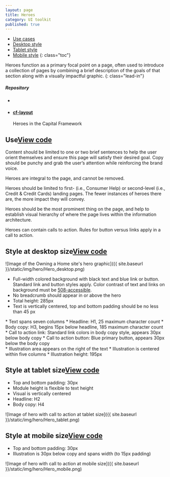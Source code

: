 ```yaml
---
layout: page
title: Heroes
category: UI toolkit
published: true
---
```


- [Use cases](#use)
- [Desktop style](#desktop)
- [Tablet style](#tablet)
- [Mobile style](#mobile)
{: class="toc"}

<div class="content-50 content-first">

Heroes function as a primary focal point on a page, often used to introduce a collection of pages by combining a brief description of the goals of that section along with a visually impactful graphic.
{: class="lead-in"}

</div>

<div class="content-50 content-last">
  <h5 class="repo-list-header">Repository</h5>
  <ul class="repo-list">
    <li>
      <span class="cf-icon cf-icon-github"></span>
    </li>
    <li>
      <a href="https://github.com/cfpb/cf-layout"><h4>cf-layout</h4></a>
      <p>Heroes in the Capital Framework</p>
    </li>
  </ul>
</div> 


<h2 id="use">Use<span class="cf-code-link"><a href="">View code <span class="cf-icon cf-icon-external-link"></span></a></span></h2>


<div class="content-67 content-first">

Content should be limited to one or two brief sentences to help the user orient themselves and ensure this page will satisfy their desired goal. Copy should be punchy and grab the user’s attention while reinforcing the brand voice. 

Heroes are integral to the page, and cannot be removed. 

Heroes should be limited to first- (i.e., Consumer Help) or second-level (i.e., Credit & Credit Cards) landing pages. The fewer instances of heroes there are, the more impact they will convey. 

Heroes should be the most prominent thing on the page, and help to establish visual hierarchy of where the page lives within the information architecture.

Heroes can contain calls to action. Rules for button versus links apply in a call to action.

</div>

<div class="content-33 content-last"></div>

<h2 id="desktop">Style at desktop size<span class="cf-code-link"><a href="">View code <span class="cf-icon cf-icon-external-link"></span></a></span></h2>

<div class="content-first">

![Image of the Owning a Home site's hero graphic]({{ site.baseurl }}/static/img/hero/Hero_desktop.png)

</div>

<div class="content-33 content-first">

* Full-width colored background with black text and blue link or button. Standard link and button styles apply. Color contrast of text and links on background must be <a href="{{ site.baseurl }}/identity/typography.html#type-accessibility">508-accessible</a>.
* No breadcrumb should appear in or above the hero
* Total height: 285px
* Text is vertically centered, top and bottom padding should be no less than 45 px


</div>

<div class="content-33">
* Text spans seven columns
* Headline: H1, 25 maximum character count
* Body copy: H3, begins 15px below headline, 185 maximum character count
* Call to action link: Standard link colors in body copy style, appears 30px below body copy
* Call to action button: Blue primary button, appears 30px below the body copy

</div>

<div class="content-33 content-last">
* Illustration area appears on the right of the text
* Illustration is centered within five columns
* Illustration height: 195px

</div>

<h2 id="tablet">Style at tablet size<span class="cf-code-link"><a href="">View code <span class="cf-icon cf-icon-external-link"></span></a></span></h2>

<div class="content-33 content-first">

* Top and bottom padding: 30px
* Module height is flexible to text height
* Visual is vertically centered
* Headline: H2
* Body copy: H4

</div>

<div class="content-67 content-last">

![Image of hero with call to action at tablet size]({{ site.baseurl }}/static/img/hero/Hero_tablet.png)

</div>


<h2 id="mobile">Style at mobile size<span class="cf-code-link"><a href="">View code <span class="cf-icon cf-icon-external-link"></span></a></span></h2>

<div class="content-33 content-first">

* Top and bottom padding: 30px
* Illustration is 30px below copy and spans width (to 15px padding)

</div>

<div class="content-33">

![Image of hero with call to action at mobile size]({{ site.baseurl }}/static/img/hero/Hero_mobile.png)

</div>

<div class="content-33 content-last"></div>


